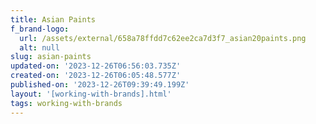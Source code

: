 ```yaml
---
title: Asian Paints
f_brand-logo:
  url: /assets/external/658a78ffdd7c62ee2ca7d3f7_asian20paints.png
  alt: null
slug: asian-paints
updated-on: '2023-12-26T06:56:03.735Z'
created-on: '2023-12-26T06:05:48.577Z'
published-on: '2023-12-26T09:39:49.199Z'
layout: '[working-with-brands].html'
tags: working-with-brands
---
```



